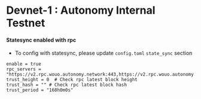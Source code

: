 # Devnet-1 : Autonomy Internal Testnet 

#### Statesync enabled with rpc
 - To config with statesync, please update `config.toml` `state_sync` section
```bash= 
enable = true
rpc_servers = "https://v2.rpc.wouo.autonomy.network:443,https://v2.rpc.wouo.autonomy.network:443"
trust_height = 0  # Check rpc latest block height
trust_hash = "" # Check rpc latest block hash 
trust_period = "168h0m0s"
 ```
 